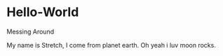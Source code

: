 # Hello-World

Messing Around

My name is Stretch, I come from planet earth.
Oh yeah i luv moon rocks.



